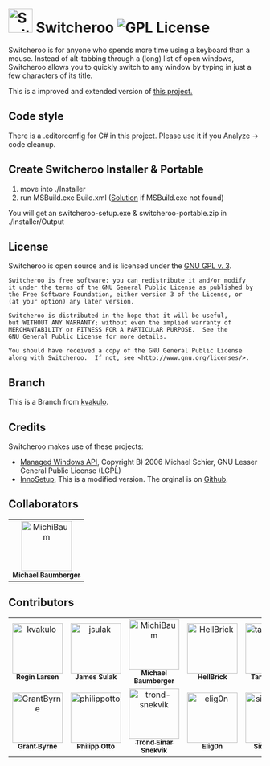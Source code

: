 # <img src="logo.png" alt="Switcheroo" width="48px" height="48px"> Switcheroo ![GPL License](https://img.shields.io/badge/license-GPL-brightgreen.svg)

Switcheroo is for anyone who spends more time using a keyboard than a mouse.
Instead of alt-tabbing through a (long) list of open windows, Switcheroo allows
you to quickly switch to any window by typing in just a few characters of its title.

This is a improved and extended version of [this project.](https://github.com/kvakulo/Switcheroo)

## Code style

There is a .editorconfig for C# in this project.
Please use it if you Analyze -> code cleanup.


## Create Switcheroo Installer & Portable

1. move into ./Installer
2. run MSBuild.exe Build.xml ([Solution](https://stackoverflow.com/a/13819332/10258204) if MSBuild.exe not found)

You will get an switcheroo-setup.exe & switcheroo-portable.zip in ./Installer/Output


## License

Switcheroo is open source and is licensed under the [GNU GPL v. 3](http://www.gnu.org/licenses/gpl.html).

```text
Switcheroo is free software: you can redistribute it and/or modify
it under the terms of the GNU General Public License as published by
the Free Software Foundation, either version 3 of the License, or
(at your option) any later version.

Switcheroo is distributed in the hope that it will be useful,
but WITHOUT ANY WARRANTY; without even the implied warranty of
MERCHANTABILITY or FITNESS FOR A PARTICULAR PURPOSE.  See the
GNU General Public License for more details.

You should have received a copy of the GNU General Public License
along with Switcheroo.  If not, see <http://www.gnu.org/licenses/>.
```

## Branch

This is a Branch from [kvakulo](https://github.com/kvakulo/Switcheroo).

## Credits

Switcheroo makes use of these projects:

* [Managed Windows API](http://mwinapi.sourceforge.net), Copyright B) 2006 Michael Schier, GNU Lesser General Public License (LGPL)
* [InnoSetup](https://jrsoftware.org/), This is a modified version. The orginal is on [Github](https://github.com/jrsoftware/issrc). 

## Collaborators

<!-- readme: collaborators -start --> 
<table>
<tr>
    <td align="center">
        <a href="https://github.com/MichiBaum">
            <img src="https://avatars.githubusercontent.com/u/36712219?v=4" width="100;" alt="MichiBaum"/>
            <br />
            <sub><b>Michael Baumberger</b></sub>
        </a>
    </td></tr>
</table>
<!-- readme: collaborators -end -->

## Contributors

<!-- readme: contributors -start --> 
<table>
<tr>
    <td align="center">
        <a href="https://github.com/kvakulo">
            <img src="https://avatars.githubusercontent.com/u/359614?v=4" width="100;" alt="kvakulo"/>
            <br />
            <sub><b>Regin Larsen</b></sub>
        </a>
    </td>
    <td align="center">
        <a href="https://github.com/jsulak">
            <img src="https://avatars.githubusercontent.com/u/88463?v=4" width="100;" alt="jsulak"/>
            <br />
            <sub><b>James Sulak</b></sub>
        </a>
    </td>
    <td align="center">
        <a href="https://github.com/MichiBaum">
            <img src="https://avatars.githubusercontent.com/u/36712219?v=4" width="100;" alt="MichiBaum"/>
            <br />
            <sub><b>Michael Baumberger</b></sub>
        </a>
    </td>
    <td align="center">
        <a href="https://github.com/HellBrick">
            <img src="https://avatars.githubusercontent.com/u/3703722?v=4" width="100;" alt="HellBrick"/>
            <br />
            <sub><b>HellBrick</b></sub>
        </a>
    </td>
    <td align="center">
        <a href="https://github.com/tarikguney">
            <img src="https://avatars.githubusercontent.com/u/369188?v=4" width="100;" alt="tarikguney"/>
            <br />
            <sub><b>Tarik Guney</b></sub>
        </a>
    </td>
    <td align="center">
        <a href="https://github.com/ovesen">
            <img src="https://avatars.githubusercontent.com/u/6209626?v=4" width="100;" alt="ovesen"/>
            <br />
            <sub><b>Mikkel Ovesen</b></sub>
        </a>
    </td></tr>
<tr>
    <td align="center">
        <a href="https://github.com/GrantByrne">
            <img src="https://avatars.githubusercontent.com/u/1580974?v=4" width="100;" alt="GrantByrne"/>
            <br />
            <sub><b>Grant Byrne</b></sub>
        </a>
    </td>
    <td align="center">
        <a href="https://github.com/philippotto">
            <img src="https://avatars.githubusercontent.com/u/2486553?v=4" width="100;" alt="philippotto"/>
            <br />
            <sub><b>Philipp Otto</b></sub>
        </a>
    </td>
    <td align="center">
        <a href="https://github.com/trond-snekvik">
            <img src="https://avatars.githubusercontent.com/u/7857838?v=4" width="100;" alt="trond-snekvik"/>
            <br />
            <sub><b>Trond Einar Snekvik</b></sub>
        </a>
    </td>
    <td align="center">
        <a href="https://github.com/elig0n">
            <img src="https://avatars.githubusercontent.com/u/31196036?v=4" width="100;" alt="elig0n"/>
            <br />
            <sub><b>Elig0n</b></sub>
        </a>
    </td>
    <td align="center">
        <a href="https://github.com/sidecutter">
            <img src="https://avatars.githubusercontent.com/u/16988910?v=4" width="100;" alt="sidecutter"/>
            <br />
            <sub><b>Sidecutter</b></sub>
        </a>
    </td></tr>
</table>
<!-- readme: contributors -end -->